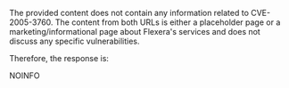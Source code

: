 The provided content does not contain any information related to CVE-2005-3760. The content from both URLs is either a placeholder page or a marketing/informational page about Flexera's services and does not discuss any specific vulnerabilities.

Therefore, the response is:

NOINFO